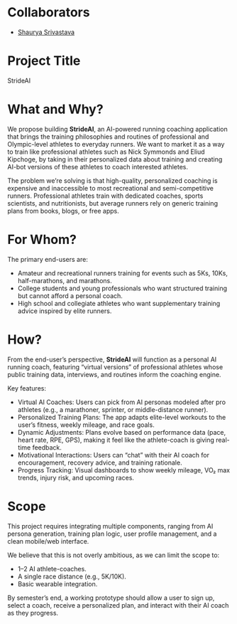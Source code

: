 # Collaborators
- [Shaurya Srivastava](https://github.com/shauryasr04)


# Project Title  
StrideAI  

# What and Why?  
We propose building **StrideAI**, an AI-powered running coaching application that brings the training philosophies and routines of professional and Olympic-level athletes to everyday runners. We want to market it as a way to train like professional athletes such as Nick Symmonds and Eliud Kipchoge, by taking in their personalized data about training and creating AI-bot versions of these athletes to coach interested athletes.  

The problem we’re solving is that high-quality, personalized coaching is expensive and inaccessible to most recreational and semi-competitive runners. Professional athletes train with dedicated coaches, sports scientists, and nutritionists, but average runners rely on generic training plans from books, blogs, or free apps.  

# For Whom?  
The primary end-users are:  
- Amateur and recreational runners training for events such as 5Ks, 10Ks, half-marathons, and marathons.  
- College students and young professionals who want structured training but cannot afford a personal coach.  
- High school and collegiate athletes who want supplementary training advice inspired by elite runners.  

# How?  
From the end-user’s perspective, **StrideAI** will function as a personal AI running coach, featuring “virtual versions” of professional athletes whose public training data, interviews, and routines inform the coaching engine.  

Key features: 
- Virtual AI Coaches: Users can pick from AI personas modeled after pro athletes (e.g., a marathoner, sprinter, or middle-distance runner).  
- Personalized Training Plans: The app adapts elite-level workouts to the user’s fitness, weekly mileage, and race goals.  
- Dynamic Adjustments: Plans evolve based on performance data (pace, heart rate, RPE, GPS), making it feel like the athlete-coach is giving real-time feedback.  
- Motivational Interactions: Users can “chat” with their AI coach for encouragement, recovery advice, and training rationale.  
- Progress Tracking: Visual dashboards to show weekly mileage, VO₂ max trends, injury risk, and upcoming races.  

# Scope  
This project requires integrating multiple components, ranging from AI persona generation, training plan logic, user profile management, and a clean mobile/web interface.  

We believe that this is not overly ambitious, as we can limit the scope to:  
- 1–2 AI athlete-coaches.  
- A single race distance (e.g., 5K/10K).  
- Basic wearable integration.  

By semester’s end, a working prototype should allow a user to sign up, select a coach, receive a personalized plan, and interact with their AI coach as they progress.  
